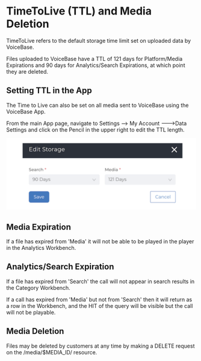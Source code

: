 # TimeToLive (TTL) and Media Deletion

TimeToLive refers to the default storage time limit set on uploaded data by VoiceBase.

Files uploaded to VoiceBase have a TTL of 121 days for Platform/Media Expirations and 90 days for Analytics/Search Expirations, at which point they are deleted.

## Setting TTL in the App
The Time to Live can also be set on all media sent to VoiceBase using the VoiceBase App.

From the main App page, navigate to Settings --> My Account --->Data Settings and click on the Pencil in the upper right to edit the TTL length.

![Storage image](images/Storage.png)

## Media Expiration
If a file has expired from 'Media' it will not be able to be played in the player in the Analytics Workbench.

## Analytics/Search Expiration
If a file has expired from 'Search' the call will not appear in search results in the Category Workbench.

If a call has expired from 'Media' but not from 'Search' then it will return as a row in the Workbench, and the HIT of the query will be visible but the call will not be playable.

## Media Deletion
Files may be deleted by customers at any time by making a DELETE request on the /media/$MEDIA_ID/ resource.




